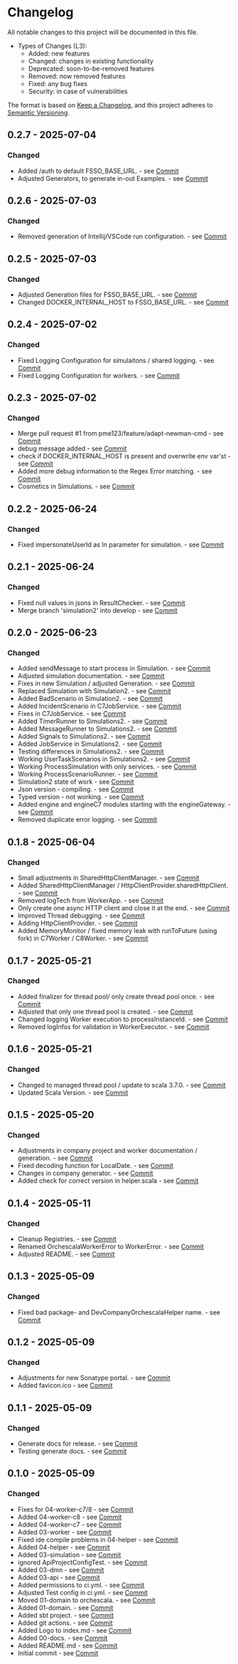 # Changelog

All notable changes to this project will be documented in this file.

* Types of Changes (L3):
  * Added: new features
  * Changed: changes in existing functionality
  * Deprecated: soon-to-be-removed features
  * Removed: now removed features
  * Fixed: any bug fixes
  * Security: in case of vulnerabilities


The format is based on [Keep a Changelog](https://keepachangelog.com/en/1.0.0/),
and this project adheres to [Semantic Versioning](https://semver.org/spec/v2.0.0.html).


## 0.2.7 - 2025-07-04
### Changed 
- Added /auth to default FSSO_BASE_URL. - see [Commit](git@github.com:pme123/orchescala/commit/b7e9e3f274c5a0d399f8021db7591cb1ec4e7610)
- Adjusted Generators, to generate in-out Examples. - see [Commit](git@github.com:pme123/orchescala/commit/db947c58b8727127f0be41194a927dc890377265)

## 0.2.6 - 2025-07-03
### Changed 
- Removed generation of Intellij/VSCode run configuration. - see [Commit](git@github.com:pme123/orchescala/commit/05a856e018b2254e490f3c9810f936c989f571c0)

## 0.2.5 - 2025-07-03
### Changed 
- Adjusted Generation files for FSSO_BASE_URL. - see [Commit](git@github.com:pme123/orchescala/commit/f1ed0c1558b7fd55e0e30fd44dc1e95dcc03a995)
- Changed DOCKER_INTERNAL_HOST to FSSO_BASE_URL. - see [Commit](git@github.com:pme123/orchescala/commit/11aa3413acd4a0f364a2becec1046dac207da3bf)

## 0.2.4 - 2025-07-02
### Changed 
- Fixed Logging Configuration for simulaitons / shared logging. - see [Commit](git@github.com:pme123/orchescala/commit/86e6c05a35f873f3302abf360b491381cdb83956)
- Fixed Logging Configuration for workers. - see [Commit](git@github.com:pme123/orchescala/commit/821d9150700c3744ae6ea2c99731939059ea3cd7)

## 0.2.3 - 2025-07-02
### Changed 
- Merge pull request #1 from pme123/feature/adapt-newman-cmd - see [Commit](git@github.com:pme123/orchescala/commit/db4efa93ef470d054a2a3dbf3ea7077bbd210e23)
- debug message added - see [Commit](git@github.com:pme123/orchescala/commit/84129ff5b57d742449fd283d980501c3e69e8b7d)
- check if DOCKER_INTERNAL_HOST is present and overwrite env var'st - see [Commit](git@github.com:pme123/orchescala/commit/6aef25f6135fb98f8f6a02bcc2f8b65ea3ac5c20)
- Added more debug information to the Regex Error matching. - see [Commit](git@github.com:pme123/orchescala/commit/0e8967fe9904d36c6d21470bd3a5b4f63cddc9ec)
- Cosmetics in Simulations. - see [Commit](git@github.com:pme123/orchescala/commit/59558a5f7606090dae0d5f18bdb2f198c6b37b64)

## 0.2.2 - 2025-06-24
### Changed 
- Fixed impersonateUserId as In parameter for simulation. - see [Commit](git@github.com:pme123/orchescala/commit/cf29daa04e8f906c02461cafc4d45a98c6326750)

## 0.2.1 - 2025-06-24
### Changed 
- Fixed null values in jsons in ResultChecker. - see [Commit](git@github.com:pme123/orchescala/commit/25578d64b832405acd7e405935588882a898eda3)
- Merge branch 'simulation2' into develop - see [Commit](git@github.com:pme123/orchescala/commit/3891156d9a3b2d6d31fef502ab28c6ab063f7ae5)

## 0.2.0 - 2025-06-23
### Changed 
- Added sendMessage to start process in Simulation. - see [Commit](git@github.com:pme123/orchescala/commit/de234a8eafc70b6c8c10676cede587168291ebb0)
- Adjusted simulation documentation. - see [Commit](git@github.com:pme123/orchescala/commit/4d5e8ccdcf98e26db206b39fa9bb8a6793f6ac03)
- Fixes in new Simulation / adjusted Generation. - see [Commit](git@github.com:pme123/orchescala/commit/a15122da66420b138dc4ae1676950694efd92747)
- Replaced Simulation with Simulation2. - see [Commit](git@github.com:pme123/orchescala/commit/00f4674bd1ef4f2b115f3d896f6aa356acd28e9a)
- Added BadScenario in Simulation2. - see [Commit](git@github.com:pme123/orchescala/commit/a3ee71d3c2284bcfbd412e0db0527bdf3090f5f8)
- Added IncidentScenario in C7JobService. - see [Commit](git@github.com:pme123/orchescala/commit/2d1c2720485a57fb25c6278ea2efbf37b0433d99)
- Fixes in C7JobService. - see [Commit](git@github.com:pme123/orchescala/commit/b25a102cdfa46f5c0392fa7bb9062dad5901a3c4)
- Added TimerRunner to Simulations2. - see [Commit](git@github.com:pme123/orchescala/commit/96c1339ca91b72f3b406af4fef7ac7815b322797)
- Added MessageRunner to Simulations2. - see [Commit](git@github.com:pme123/orchescala/commit/e42f229bda9222f8c5ee14d5ade1d5768e90e3b3)
- Added Signals to Simulations2. - see [Commit](git@github.com:pme123/orchescala/commit/40f15de32ac4a6a4b539f4948b8363af7b7c85f2)
- Added JobService in Simulations2. - see [Commit](git@github.com:pme123/orchescala/commit/9cf2d57514d433f6c579d059c29b7c1601768819)
- Testing differences in Simulations2. - see [Commit](git@github.com:pme123/orchescala/commit/bbe196838ac347b66a3f9fea0aeef8b4b3e38a71)
- Working UserTaskScenarios in Simulations2. - see [Commit](git@github.com:pme123/orchescala/commit/6fd25c9cc78523e7bb098837f504faa106a3b7fb)
- Working ProcessSimulation with only services. - see [Commit](git@github.com:pme123/orchescala/commit/9b7026dd0ec801e48ec93b6a05d99387ae541342)
- Working ProcessScenarioRunner. - see [Commit](git@github.com:pme123/orchescala/commit/020fdf64857e33418617cb48c52ef0ec02c1b252)
- Simulation2 state of work - see [Commit](git@github.com:pme123/orchescala/commit/a36464faf26fe7622ac0478226ce95c1b510772a)
- Json version - compiling. - see [Commit](git@github.com:pme123/orchescala/commit/2bb2ad35f14937383646f5c3ed24a79545724265)
- Typed version - not working. - see [Commit](git@github.com:pme123/orchescala/commit/01fa9d5e818901a8d6128dbcb85a555b01364951)
- Added engine and engineC7 modules starting with the engineGateway. - see [Commit](git@github.com:pme123/orchescala/commit/ab7a0620fe8b2dab5196849051c98a2d01e207c0)
- Removed duplicate error logging. - see [Commit](git@github.com:pme123/orchescala/commit/574ac514a70a834452096636af598c160f24fa4b)

## 0.1.8 - 2025-06-04
### Changed 
- Small adjustments in SharedHttpClientManager. - see [Commit](git@github.com:pme123/orchescala/commit/5f683a172f2687bcd90c9453c744d50a629d8b5f)
- Added SharedHttpClientManager / HttpClientProvider.sharedHttpClient. - see [Commit](git@github.com:pme123/orchescala/commit/c6a025da52b818e617c235c6a09b2237ecfa6888)
- Removed logTech from WorkerApp. - see [Commit](git@github.com:pme123/orchescala/commit/1daa77060315df6fca83d4d39d6ca2c1853294b2)
- Only create one async HTTP client and close it at the end. - see [Commit](git@github.com:pme123/orchescala/commit/c723984232d8a51f3eb3e753be3ede808e10c023)
- Improved Thread debugging. - see [Commit](git@github.com:pme123/orchescala/commit/0b1f218f426b3723771b574fb0ae2f7a8ef58143)
- Adding HttpClientProvider. - see [Commit](git@github.com:pme123/orchescala/commit/cfd6172045cd67e179230b4e5fc1dce455316331)
- Added MemoryMonitor / fixed memory leak with runToFuture (using fork) in C7Worker / C8Worker. - see [Commit](git@github.com:pme123/orchescala/commit/f69185f43251995f67775b1f4b92526c8518a16d)

## 0.1.7 - 2025-05-21
### Changed 
- Added finalizer for thread pool/ only create thread pool once. - see [Commit](git@github.com:pme123/orchescala/commit/6bc0922274bcd601dd3ea7ec448ef776a3f10022)
- Adjusted that only one thread pool is created. - see [Commit](git@github.com:pme123/orchescala/commit/bb48ab931fde664a2e6b4e941f39a612ad8afe56)
- Changed logging Worker execution to processInstanceId. - see [Commit](git@github.com:pme123/orchescala/commit/a8c00908823e06c929c5359f63c440fd1285f68f)
- Removed logInfos for validation in WorkerExecutor. - see [Commit](git@github.com:pme123/orchescala/commit/24b006095a2a253deab0654f738a8efaeb73eb13)

## 0.1.6 - 2025-05-21
### Changed 
- Changed to managed thread pool / update to scala 3.7.0. - see [Commit](git@github.com:pme123/orchescala/commit/0094d5241ab8d04a226ecd4d9075275925d77875)
- Updated Scala Version. - see [Commit](git@github.com:pme123/orchescala/commit/41bdc4e406fdb52c8c529f63b5a006989b643707)

## 0.1.5 - 2025-05-20
### Changed 
- Adjustments in company project and worker documentation / generation. - see [Commit](git@github.com:pme123/orchescala/commit/a742498b19daf3b99c1c6afd0ac80fe27b92f774)
- Fixed decoding function for LocalDate. - see [Commit](git@github.com:pme123/orchescala/commit/9c57e5d940d518cf901ad4a76dfef83ace2d770d)
- Changes in company generator. - see [Commit](git@github.com:pme123/orchescala/commit/0d6b6a6e97b1317d1bd088b00dcf7ee95f1190db)
- Added check for correct version in helper.scala - see [Commit](git@github.com:pme123/orchescala/commit/a4ed4025322762741a5b9be0cbacf7511bbd2ad3)

## 0.1.4 - 2025-05-11
### Changed 
- Cleanup Registries. - see [Commit](git@github.com:pme123/orchescala/commit/aa30ec1bac0fab77b534fe887cd888108f6271bc)
- Renamed OrchescalaWorkerError to WorkerError. - see [Commit](git@github.com:pme123/orchescala/commit/a291bd23ce1c73276229848edf495f20913406ae)
- Adjusted README. - see [Commit](git@github.com:pme123/orchescala/commit/8ed5b40eb1322b88d184899a35e0378ba4b3037f)

## 0.1.3 - 2025-05-09
### Changed 
- Fixed bad package- and DevCompanyOrchescalaHelper name. - see [Commit](git@github.com:pme123/orchescala/commit/2ed750ebdc21425961095567a99fbc7ebf277eca)

## 0.1.2 - 2025-05-09
### Changed 
- Adjustments for new Sonatype portal. - see [Commit](git@github.com:pme123/orchescala/commit/51a212d3e9310e5b738f6077f9fd3a1471fc8ce3)
- Added favicon.ico - see [Commit](git@github.com:pme123/orchescala/commit/e6cd8ce946627091b8e027a5df57d9985d958f1f)

## 0.1.1 - 2025-05-09
### Changed 
- Generate docs for release. - see [Commit](git@github.com:pme123/orchescala/commit/6b310bf3c10a1fa1c5f3148655ad7f598b6d8ad5)
- Testing generate docs. - see [Commit](git@github.com:pme123/orchescala/commit/c8b2fe5ad4d08c17a1c834171e71182c5781cddb)

## 0.1.0 - 2025-05-09
### Changed 
- Fixes for  04-worker-c7/8 - see [Commit](git@github.com:pme123/orchescala/commit/9f66a15950506531bc3c06ec94fbdad606d98db9)
- Added 04-worker-c8 - see [Commit](git@github.com:pme123/orchescala/commit/0296f1343d352fff50fbed4ba93cb18e8200724d)
- Added 04-worker-c7 - see [Commit](git@github.com:pme123/orchescala/commit/dcac7e3e68a0c5fb30af87690c6ddde196fe2c3a)
- Added 03-worker - see [Commit](git@github.com:pme123/orchescala/commit/cda7775dd00980831df4ac3bb713b22d3f60dbed)
- Fixed ide compile problems in 04-helper - see [Commit](git@github.com:pme123/orchescala/commit/a28105db678ee33e77f8d5fb68af00f84adfb51e)
- Added 04-helper - see [Commit](git@github.com:pme123/orchescala/commit/6c46f04b44f4d7ff63b77a9ffa7c28c73184da9f)
- Added 03-simulation - see [Commit](git@github.com:pme123/orchescala/commit/3908db9b734a783eadce0f276ab71c16de8d78c0)
- ignored ApiProjectConfigTest. - see [Commit](git@github.com:pme123/orchescala/commit/4271860b122bb36a382d0dbee587c61a6598fe79)
- Added 03-dmn - see [Commit](git@github.com:pme123/orchescala/commit/81aaabb2f66200f2d6ce6998feba36e691e9783e)
- Added 03-api - see [Commit](git@github.com:pme123/orchescala/commit/cac620c3309e8893afb8c51e64741f1bdf33a243)
- Added permissions to ci.yml. - see [Commit](git@github.com:pme123/orchescala/commit/82c5ff09728bc87dfc476be8206b434f522f8a49)
- Adjusted Test config in ci.yml. - see [Commit](git@github.com:pme123/orchescala/commit/4d9cbd9e366f2b570ef3007f7c2b81931f10d349)
- Moved 01-domain to orchescala. - see [Commit](git@github.com:pme123/orchescala/commit/df618be5f0f0fedc7c8ad5281e9b26f6a4f58067)
- Added 01-domain. - see [Commit](git@github.com:pme123/orchescala/commit/35bca3b27ee584c0c3d5d3f91d5ff742d0b28d5c)
- Added sbt project. - see [Commit](git@github.com:pme123/orchescala/commit/4e7093e61676b98a12def5eb08ba8bc3a8e6557f)
- Added git actions. - see [Commit](git@github.com:pme123/orchescala/commit/273336c7319b9f89d78b044f169d47ffa5e0af22)
- Added Logo to index.md - see [Commit](git@github.com:pme123/orchescala/commit/d5164e4527428867df0038e09091932d0d04479c)
- Added 00-docs. - see [Commit](git@github.com:pme123/orchescala/commit/9786d4d2c61eaf4fade21dcf3b4c5e90facd6115)
- Added README.md - see [Commit](git@github.com:pme123/orchescala/commit/8d20f2562716316765e089df40069c35781f0ad4)
- Initial commit - see [Commit](git@github.com:pme123/orchescala/commit/66fac8aa3d0f63bf6e05612160ac505883166f89)
